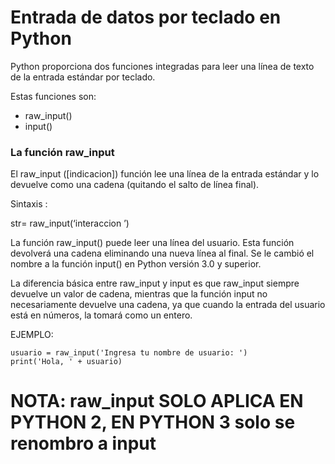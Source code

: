 # Entrada de datos por teclado en Python
Python proporciona dos funciones integradas para leer una línea de texto de la
entrada estándar por teclado.

Estas funciones son:

* raw_input()
* input()

### La función raw_input
El raw_input ([indicacion]) función lee una línea de la entrada estándar y lo
devuelve como una cadena (quitando el salto de línea final).

Sintaxis :

str= raw_input(‘interaccion ’)

La función raw_input() puede leer una línea del usuario. Esta función devolverá una cadena eliminando una nueva línea al final. Se le cambió el nombre a la función input() en Python versión 3.0 y superior.

La diferencia básica entre raw_input y input es que raw_input siempre devuelve un valor de cadena, mientras que la función input no necesariamente devuelve una cadena, ya que cuando la entrada del usuario está en números, la tomará como un entero.

EJEMPLO:

    usuario = raw_input('Ingresa tu nombre de usuario: ')
    print('Hola, ' + usuario)

# NOTA: raw_input SOLO APLICA EN PYTHON 2, EN PYTHON 3 solo se renombro a input

